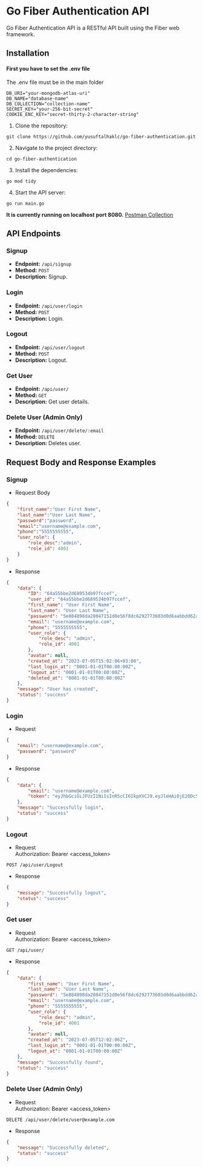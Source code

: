 # Go Fiber Authentication API

Go Fiber Authentication API is a RESTful API built using the Fiber web framework.


## Installation
#### First you have to set the .env file
The .env file must be in the main folder
```env
DB_URI="your-mongodb-atlas-uri"
DB_NAME="database-name"
DB_COLLECTION="collection-name"
SECRET_KEY="your-256-bit-secret"
COOKIE_ENC_KEY="secret-thirty-2-character-string"
```
1. Clone the repository:
  ```shell
  git clone https://github.com/yusuftalhaklc/go-fiber-authentication.git
  ```

2. Navigate to the project directory:
  ```shell
  cd go-fiber-authentication
  ```
3. Install the dependencies:
  ```shell
  go mod tidy
  ```
4. Start the API server:
  ```shell
  go run main.go
  ```

**It is currently running on localhost port 8080.** [Postman Collection](https://red-shuttle-655108.postman.co/workspace/go-fiber-auth~1c48d0cc-5e90-4496-b2f0-c292446f90cf/collection/27159195-7a2c468b-a60e-4013-a4ee-0bd89310b1c7?action=share&creator=27159195)

## API Endpoints
### Signup

- **Endpoint:** `/api/signup`
- **Method:** `POST`
- **Description:** Signup.


### Login 

- **Endpoint:** `/api/user/login`
- **Method:** `POST`
- **Description:** Login.

### Logout 

- **Endpoint:** `/api/user/logout`
- **Method:** `POST`
- **Description:** Logout.

### Get User

- **Endpoint:** `/api/user/`
- **Method:** `GET`
- **Description:** Get user details.

### Delete User (Admin Only)

- **Endpoint:** `/api/user/delete/:email`
- **Method:** `DELETE`
- **Description:** Deletes user.

## Request Body and Response Examples

### Signup
- Request Body
```json
{
    "first_name":"User First Name",
    "last_name":"User Last Name",
    "password":"password",
    "email":"username@example.com",
    "phone":"5555555555",
    "user_role": {
        "role_desc":"admin",
        "role_id": 4001
    }
}
```
- Response
```json
{
    "data": {
        "ID": "64a55bbe2d689534b97fccef",
        "user_id": "64a55bbe2d689534b97fccef",
        "first_name": "User First Name",
        "last_name": "User Last Name",
        "password": "5e884898da28047151d0e56f8dc6292773603d0d6aabbdd62a11ef721d1542d8",
        "email": "username@example.com",
        "phone": "5555555555",
        "user_role": {
            "role_desc": "admin",
            "role_id": 4001
        },
        "avatar": null,
        "created_at": "2023-07-05T15:02:06+03:00",
        "last_login_at": "0001-01-01T00:00:00Z",
        "logout_at": "0001-01-01T00:00:00Z",
        "deleted_at": "0001-01-01T00:00:00Z"
    },
    "message": "User has created",
    "status": "success"
}
```

### Login
- Request
```json
{
    "email": "username@example.com",
    "password": "password"
}
```

- Response
```json
{
    "data": {
        "email": "username@example.com",
        "token": "eyJhbGciOiJFUzI1NiIsInR5cCI6IkpXVCJ9.eyJleHAiOjE2ODc5ODIwOTEsImlkIjoiMDAwMDAwMDAwMDAwMDAwMDAwMDAwMDAwIiwibWFpbCI6InVzZXJuYW1lQGV4YW1wbGUuY29tIn0.QY9WFwJdTi4tod8S8bnh3gRGt6SzwVsf3RXOzRwQlHhPsfkOv9KiK4l3BX9FpBu_kM1aSWzkEO7Mx5Y_vxEH3A"
    },
    "message": "Successfully login",
    "status": "success"
}
```

### Logout
- Request <br>
 Authorization: Bearer <access_token>
```http
POST /api/user/Logout
```

- Response
```json
{
    "message": "Successfully logout",
    "status": "success"
}
```

### Get user
- Request <br>
 Authorization: Bearer <access_token>
```http
GET /api/user/
```

- Response
```json
{
    "data": {
        "first_name": "User First Name",
        "last_name": "User Last Name",
        "password": "5e884898da28047151d0e56f8dc6292773603d0d6aabbdd62a11ef721d1542d8",
        "email": "username@example.com",
        "phone": "5555555555",
        "user_role": {
            "role_desc": "admin",
            "role_id": 4001
        },
        "avatar": null,
        "created_at": "2023-07-05T12:02:06Z",
        "last_login_at": "0001-01-01T00:00:00Z",
        "logout_at": "0001-01-01T00:00:00Z"
    },
    "message": "Successfully found",
    "status": "success"
}
```

### Delete User (Admin Only)
- Request <br>
 Authorization: Bearer <access_token>
```http
DELETE /api/user/delete/user@example.com
```

- Response
```json
{
    "message": "Successfully deleted",
    "status": "success"
}
```
